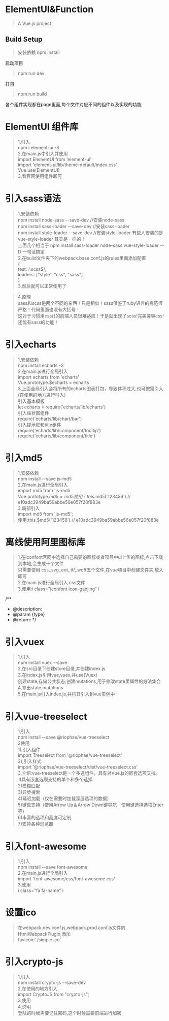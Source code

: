 # ElementUI&Function

> A Vue.js project

## Build Setup

> 安装依赖
> npm install

启动项目
>npm run dev

打包
>npm run build

各个组件实现都在page里面,每个文件对应不同的组件以及实现的功能

# ElementUI 组件库
>1,引入  
npm i element-ui -S  
>2,在main.js中引入并使用  
import ElementUI from 'element-ui'  
import 'element-ui/lib/theme-default/index.css'  
Vue.use(ElementUI)  
>3,看官网使用组件即可  

# 引入sass语法
>1,安装依赖  
npm install node-sass --save-dev //安装node-sass   
npm install sass-loader --save-dev //安装sass-loader   
npm install style-loader --save-dev //安装style-loader 有些人安装的是 vue-style-loader 其实是一样的！  
上面几个相当于 npm install sass-loader node-sass vue-style-loader --D  一句话搞定  
>2,在build文件夹下的webpack.base.conf.js的rules里面添加配置  
{  
    test: /\.scss$/,  
    loaders: ["style", "css", "sass"]  
}  
>3,然后就可以正常使用了  
<style lang="scss"></style>  
>4,原理  
sass和scss是两个不同的东西！只是相似！sass借鉴了ruby语言的规范很严格！代码里面也没有大括号！  
这对于习惯用css{}的前端人员很难适应！于是就出现了scss!完美兼容css!还能有sass的功能！  

# 引入echarts
>1,安装依赖  
npm install echarts -S  
>2,在main.js进行全局引入  
import echarts from 'echarts'  
Vue.prototype.$echarts = echarts  
>3,上面全局引入会将所有的echarts图表打包，导致体积过大,也可按需引入(在使用的地方进行引入)  
引入基本模板  
let echarts = require('echarts/lib/echarts')  
引入柱状图组件  
require('echarts/lib/chart/bar')  
引入提示框和title组件  
require('echarts/lib/component/tooltip')  
require('echarts/lib/component/title')  

# 引入md5
>1,安装依赖  
npm install --save js-md5  
>2,在main.js进行全局引入    
import md5 from 'js-md5    
Vue.prototype.$md5 = md5    
使用:this.$md5('123456') // e10adc3949ba59abbe56e057f20f883e  
>3,局部引入    
import md5 from 'js-md5';  
使用:this.$md5('123456') // e10adc3949ba59abbe56e057f20f883e  

# 离线使用阿里图标库
>1,在iconfont官网中选择自己需要的图标或者项目中ui上传的图标,点击下载到本地,会生成十个文件  
只需要使用.css,.svg,.eot,.ttf,.woff五个文件,在vue项目中创建文件夹,放入即可     
>2,在main.js进行全局引入.css文件       
>3,使用:i class="iconfont icon-gaojing"  i      

/**
 * @description: 
 * @param {type} 
 * @return: 
 */
# 引入vuex
>1,引入   
npm install vuex --save    
>2,在src目录下创建store目录,并创建index.js     
>3,在index.js引用vue,vuex,并use(Vuex)   
创建state,存储公共状态;创建mutations,用于修改state里属性的方法集合   
>4,导出state,mutations    
>5,在main.js引入index.js,并将其引入到vue实例中   

# 引入vue-treeselect
>1,引入     
npm install --save @riophae/vue-treeselect        
>2使用     
>1),引入组件  
import Treeselect from '@riophae/vue-treeselect'  
>2),引入样式  
import '@riophae/vue-treeselect/dist/vue-treeselect.css'   
>3,介绍:vue-treeselect是一个多选组件，具有对Vue.js的嵌套选项支持。  
1)具有嵌套选项支持的单个和多个选择  
2)模糊匹配  
3)异步搜索  
4)延迟加载（仅在需要时加载深层选项的数据）  
5)键盘支持（使用Arrow Up＆Arrow Down键导航，使用键选择选项Enter等）  
6)丰富的选项和高度可定制  
7)支持各种浏览器  

# 引入font-awesome
>1,引入     
npm install --save font-awesome        
>2,在main.js进行全局引入      
import 'font-awesome/css/font-awesome.css'    
>3,使用  
i class="fa fa-name"  i

# 设置ico
>在webpack.dev.conf.js,webpack.prod.conf.js文件的HtmlWebpackPlugin,添加  
favicon:'./simple.ico'    

# 引入crypto-js
>1,引入     
npm install crypto-js --save-dev        
>2,在使用的地方引入     
import CryptoJS from "crypto-js";      
>3,使用  
>4,说明  
登陆的时候需要记住密码,这个时候需要前端进行加密  





